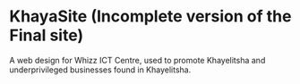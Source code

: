 # KhayaSite (Incomplete version of the Final site)

A web design for Whizz ICT Centre, used to promote Khayelitsha 
and underprivileged businesses found in Khayelitsha.
